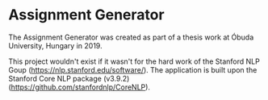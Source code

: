 # Assignment Generator

The Assignment Generator was created as part of a thesis work at Óbuda University, Hungary in 2019.

This project wouldn't exist if it wasn't for the hard work of the Stanford NLP Goup (https://nlp.stanford.edu/software/).
The application is built upon the Stanford Core NLP package (v3.9.2) (https://github.com/stanfordnlp/CoreNLP).
